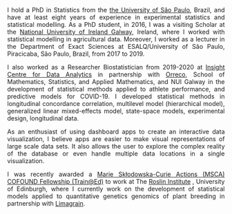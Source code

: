 <p align="justify">
I hold a PhD in Statistics from the <a href="https://www.esalq.usp.br/"> the University of São Paulo</a>, Brazil, and have at least eight years of experience in experimental statistics and statistical modelling. As a PhD student, in 2016, I was a visiting Scholar at the <a href="http://www.nuigalway.ie/">National University of Ireland Galway</a>, Ireland, where I worked with statistical modelling in agricultural data. Moreover, I worked as a lecturer in the Department of Exact Sciences at ESALQ/University of São Paulo, Piracicaba, São Paulo, Brazil, from 2017 to 2019.
</p>

<p align="justify">
I also worked as a Researcher Biostatistician from 2019-2020 at <a href="https://www.insight-centre.org/">Insight Centre for Data Analytics</a> in partnership with <a href="https://www.orreco.com/">Orreco</a>, School of Mathematics, Statistics, and Applied Mathematics, and NUI Galway in the development of statistical methods applied to athlete performance, and predictive models for COVID-19. I developed statistical methods in longitudinal concordance correlation, multilevel model (hierarchical model), generalized linear mixed-effects model, state-space models, experimental design, longitudinal data. 
</p>

<p align="justify">
As an enthusiast of using dashboard apps to create an interactive data visualization, I believe apps are easier to make visual representations of large scale data sets. It also allows the user to explore the complex reality of the database or even handle multiple data locations in a single visualization.
</p>

<p align="justify">
I was recently awarded a <a href="https://ec.europa.eu/research/mariecurieactions/actions/individual-fellowships_en">Marie Skłodowska-Curie Actions (MSCA) COFOUND Fellowship (Train@Ed)</a> to work at The <a href="https://www.ed.ac.uk/roslin">Roslin Institute</a> , University of Edinburgh, where I currently work on the development of statistical models applied to quantitative genetics genomics of plant breeding in partnership with <a href="https://www.lgseeds.co.uk/">Limagrain</a>.
</p>
